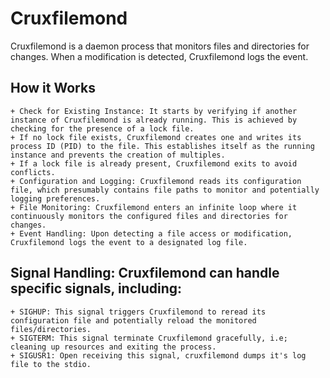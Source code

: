# Cruxfilemond

Cruxfilemond is a daemon process that monitors files and directories for changes. When a modification is detected, Cruxfilemond logs the event.

## How it Works

    + Check for Existing Instance: It starts by verifying if another instance of Cruxfilemond is already running. This is achieved by checking for the presence of a lock file.
    + If no lock file exists, Cruxfilemond creates one and writes its process ID (PID) to the file. This establishes itself as the running instance and prevents the creation of multiples.
    + If a lock file is already present, Cruxfilemond exits to avoid conflicts.
    + Configuration and Logging: Cruxfilemond reads its configuration file, which presumably contains file paths to monitor and potentially logging preferences.
    + File Monitoring: Cruxfilemond enters an infinite loop where it continuously monitors the configured files and directories for changes.
    + Event Handling: Upon detecting a file access or modification, Cruxfilemond logs the event to a designated log file.

## Signal Handling: Cruxfilemond can handle specific signals, including:

    + SIGHUP: This signal triggers Cruxfilemond to reread its configuration file and potentially reload the monitored files/directories.
    + SIGTERM: This signal terminate Cruxfilemond gracefully, i.e; cleaning up resources and exiting the process.
    + SIGUSR1: Open receiving this signal, cruxfilemond dumps it's log file to the stdio.

